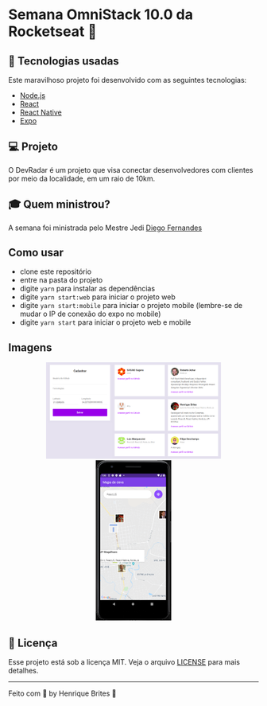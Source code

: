 # Semana OmniStack 10.0 da Rocketseat :rocket:

## :rocket: Tecnologias usadas
Este maravilhoso projeto foi desenvolvido com as seguintes tecnologias:
- [Node.js](https://nodejs.org/en/)
- [React](https://reactjs.org)
- [React Native](https://facebook.github.io/react-native/)
- [Expo](https://expo.io/)

## :computer: Projeto

O DevRadar é um projeto que visa conectar desenvolvedores com clientes por meio da localidade, em um raio de 10km.

## :mortar_board: Quem ministrou?

A semana foi ministrada pelo Mestre Jedi [Diego Fernandes](https://github.com/diego3g)

## Como usar

- clone este repositório
- entre na pasta do projeto
- digite `yarn` para instalar as dependências
- digite `yarn start:web` para iniciar o projeto web
- digite `yarn start:mobile` para iniciar o projeto mobile (lembre-se de mudar o IP de conexão do expo no mobile)
- digite `yarn start` para iniciar o projeto web e mobile

## Imagens

<p align="center">
  <img alt="Frontend" src=".github/dev-radar-web.png" width="70%">
  <img alt="Mobile" src=".github/dev-radar-mobile.png" width="30%">
</p>


## :memo: Licença

Esse projeto está sob a licença MIT. Veja o arquivo [LICENSE](LICENSE) para mais detalhes.

---

Feito com :purple_heart: by  Henrique Brites :wave:
